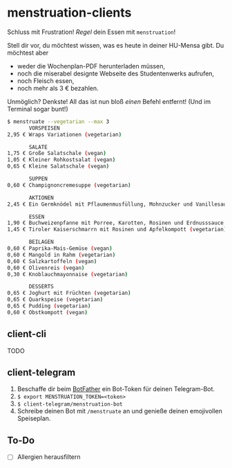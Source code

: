 # menstruation-clients
Schluss mit Frustration! _Regel_ dein Essen mit `menstruation`!

Stell dir vor, du möchtest wissen, was es heute in deiner HU-Mensa gibt. Du möchtest
aber

* weder die Wochenplan-PDF herunterladen müssen,
* noch die miserabel designte Webseite des Studentenwerks aufrufen,
* noch Fleisch essen,
* noch mehr als 3 € bezahlen.

Unmöglich? Denkste!
All das ist nun bloß _einen_ Befehl entfernt! (Und im Terminal sogar bunt!)

```bash
$ menstruate --vegetarian --max 3
       VORSPEISEN
2,95 € Wraps Variationen (vegetarian)

       SALATE
1,75 € Große Salatschale (vegan)
1,05 € Kleiner Rohkostsalat (vegan)
0,65 € Kleine Salatschale (vegan)

       SUPPEN
0,60 € Champignoncremesuppe (vegetarian)

       AKTIONEN
2,45 € Ein Germknödel mit Pflaumenmusfüllung, Mohnzucker und Vanillesauce (vegetarian)

       ESSEN
1,90 € Buchweizenpfanne mit Porree, Karotten, Rosinen und Erdnusssauce (vegan, climate)
1,45 € Tiroler Kaiserschmarrn mit Rosinen und Apfelkompott (vegetarian)

       BEILAGEN
0,60 € Paprika-Mais-Gemüse (vegan)
0,60 € Mangold in Rahm (vegetarian)
0,60 € Salzkartoffeln (vegan)
0,60 € Olivenreis (vegan)
0,30 € Knoblauchmayonnaise (vegetarian)

       DESSERTS
0,65 € Joghurt mit Früchten (vegetarian)
0,65 € Quarkspeise (vegetarian)
0,65 € Pudding (vegetarian)
0,60 € Obstkompott (vegan)
```

## client-cli

TODO

## client-telegram

1. Beschaffe dir beim [BotFather](https://t.me/BotFather) ein Bot-Token für deinen Telegram-Bot.
2. `$ export MENSTRUATION_TOKEN=<token>`
3. `$ client-telegram/menstruation-bot`
4. Schreibe deinen Bot mit `/menstruate` an und genieße deinen emojivollen Speiseplan.

## To-Do
* [ ] Allergien herausfiltern
